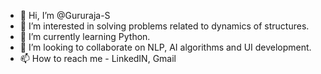- 👋 Hi, I’m @Gururaja-S
- 👀 I’m interested in solving problems related to dynamics of structures.
- 🌱 I’m currently learning Python. 
- 💞️ I’m looking to collaborate on NLP, AI algorithms and UI development.
- 📫 How to reach me - LinkedIN, Gmail

<!---
Gururaja-S/Gururaja-S is a ✨ special ✨ repository because its `README.md` (this file) appears on your GitHub profile.
You can click the Preview link to take a look at your changes.
--->
